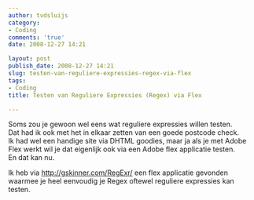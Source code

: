 ```yaml
---
author: tvdsluijs
category:
- Coding
comments: 'true'
date: 2008-12-27 14:21

layout: post
publish_date: 2008-12-27 14:21
slug: testen-van-reguliere-expressies-regex-via-flex
tags:
- Coding
title: Testen van Reguliere Expressies (Regex) via Flex

---
```

Soms zou je gewoon wel eens wat reguliere expressies willen testen.  
Dat had ik ook met het in elkaar zetten van een goede postcode check.  
Ik had wel een handige site via DHTML goodies, maar ja als je met Adobe Flex
werkt wil je dat eigenlijk ook via een Adobe flex applicatie testen.  
En dat kan nu.  
  
  
Ik heb via <http://gskinner.com/RegExr/> een flex applicatie gevonden waarmee
je heel eenvoudig je Regex oftewel reguliere expressies kan testen.

